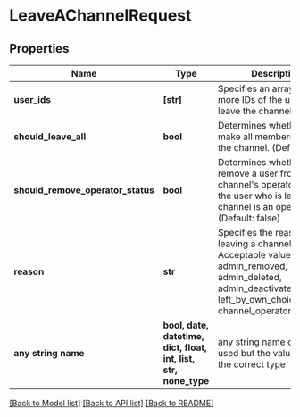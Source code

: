 # LeaveAChannelRequest


## Properties
Name | Type | Description | Notes
------------ | ------------- | ------------- | -------------
**user_ids** | **[str]** | Specifies an array of one or more IDs of the users to leave the channel. | 
**should_leave_all** | **bool** | Determines whether to make all members leave the channel. (Default: false) | [optional] 
**should_remove_operator_status** | **bool** | Determines whether to remove a user from the channel&#39;s operator list if the user who is leaving the channel is an operator. (Default: false) | [optional] 
**reason** | **str** | Specifies the reason for leaving a channel. Acceptable values are admin_removed, admin_deleted, admin_deactivated, left_by_own_choice, and channel_operator_removed. | [optional] 
**any string name** | **bool, date, datetime, dict, float, int, list, str, none_type** | any string name can be used but the value must be the correct type | [optional]

[[Back to Model list]](../README.md#documentation-for-models) [[Back to API list]](../README.md#documentation-for-api-endpoints) [[Back to README]](../README.md)


